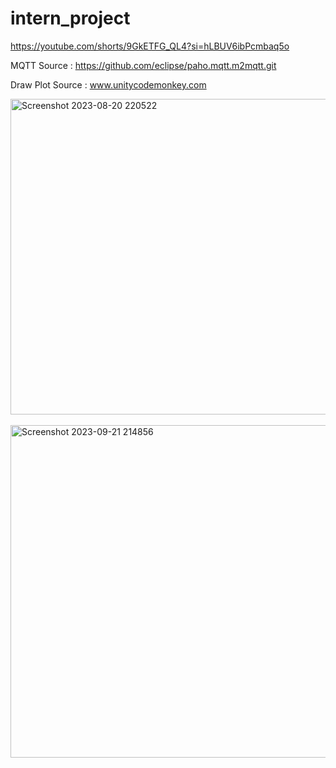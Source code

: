 ﻿# intern_project

https://youtube.com/shorts/9GkETFG_QL4?si=hLBUV6ibPcmbaq5o

MQTT Source : 
https://github.com/eclipse/paho.mqtt.m2mqtt.git 

Draw Plot Source :
www.unitycodemonkey.com 

<img width="505" alt="Screenshot 2023-08-20 220522" src="https://github.com/cassiejc/intern_IoT_VR_MQTT/assets/133578041/3b10a83e-dcac-47d5-a2ea-27bdd8b02ba4">
<br><br>
<img width="532" alt="Screenshot 2023-09-21 214856" src="https://github.com/cassiejc/intern_IoT_VR_MQTT/assets/133578041/4f3983b0-f000-480f-80f3-b320d952e09e">
